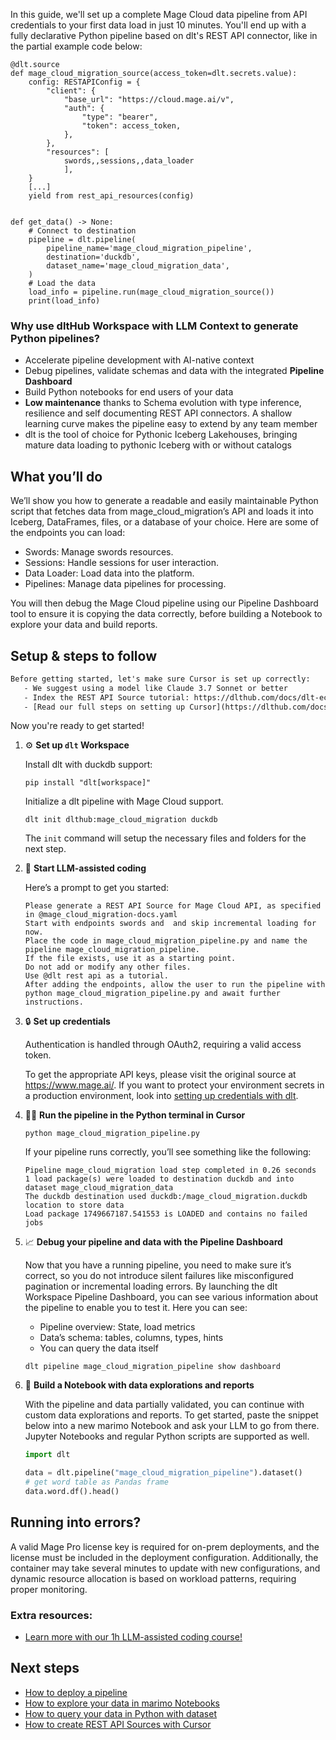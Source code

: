 In this guide, we'll set up a complete Mage Cloud data pipeline from API credentials to your first data load in just 10 minutes. You'll end up with a fully declarative Python pipeline based on dlt's REST API connector, like in the partial example code below:

```python-outcome
@dlt.source
def mage_cloud_migration_source(access_token=dlt.secrets.value):
    config: RESTAPIConfig = {
        "client": {
            "base_url": "https://cloud.mage.ai/v",
            "auth": {
                "type": "bearer",
                "token": access_token,
            },
        },
        "resources": [
            swords,,sessions,,data_loader
            ],
    }
    [...]
    yield from rest_api_resources(config)


def get_data() -> None:
    # Connect to destination
    pipeline = dlt.pipeline(
        pipeline_name='mage_cloud_migration_pipeline',
        destination='duckdb',
        dataset_name='mage_cloud_migration_data', 
    )
    # Load the data
    load_info = pipeline.run(mage_cloud_migration_source())
    print(load_info) 
```

### Why use dltHub Workspace with LLM Context to generate Python pipelines?

- Accelerate pipeline development with AI-native context
- Debug pipelines, validate schemas and data with the integrated **Pipeline Dashboard**
- Build Python notebooks for end users of your data
- **Low maintenance** thanks to Schema evolution with type inference, resilience and self documenting REST API connectors. A shallow learning curve makes the pipeline easy to extend by any team member
- dlt is the tool of choice for Pythonic Iceberg Lakehouses, bringing mature data loading to pythonic Iceberg with or without catalogs

## What you’ll do

We’ll show you how to generate a readable and easily maintainable Python script that fetches data from mage_cloud_migration’s API and loads it into Iceberg, DataFrames, files, or a database of your choice. Here are some of the endpoints you can load:

- Swords: Manage swords resources.
- Sessions: Handle sessions for user interaction.
- Data Loader: Load data into the platform.
- Pipelines: Manage data pipelines for processing.

You will then debug the Mage Cloud pipeline using our Pipeline Dashboard tool to ensure it is copying the data correctly, before building a Notebook to explore your data and build reports.

## Setup & steps to follow

```default
Before getting started, let's make sure Cursor is set up correctly:
   - We suggest using a model like Claude 3.7 Sonnet or better
   - Index the REST API Source tutorial: https://dlthub.com/docs/dlt-ecosystem/verified-sources/rest_api/ and add it to context as **@dlt rest api**
   - [Read our full steps on setting up Cursor](https://dlthub.com/docs/dlt-ecosystem/llm-tooling/cursor-restapi#23-configuring-cursor-with-documentation)
```

Now you're ready to get started!

1. ⚙️ **Set up `dlt` Workspace**
    
    Install dlt with duckdb support:
    ```shell
    pip install "dlt[workspace]"
    ```

    Initialize a dlt pipeline with Mage Cloud support.
    ```shell
    dlt init dlthub:mage_cloud_migration duckdb
    ```

    The `init` command will setup the necessary files and folders for the next step.
    
2. 🤠 **Start LLM-assisted coding**
    
    Here’s a prompt to get you started:
    
    ```prompt
    Please generate a REST API Source for Mage Cloud API, as specified in @mage_cloud_migration-docs.yaml 
    Start with endpoints swords and  and skip incremental loading for now. 
    Place the code in mage_cloud_migration_pipeline.py and name the pipeline mage_cloud_migration_pipeline. 
    If the file exists, use it as a starting point. 
    Do not add or modify any other files. 
    Use @dlt rest api as a tutorial. 
    After adding the endpoints, allow the user to run the pipeline with python mage_cloud_migration_pipeline.py and await further instructions.
    ```

    
3. 🔒 **Set up credentials** 
    
    Authentication is handled through OAuth2, requiring a valid access token.
    
    To get the appropriate API keys, please visit the original source at https://www.mage.ai/.
    If you want to protect your environment secrets in a production environment, look into [setting up credentials with dlt](https://dlthub.com/docs/walkthroughs/add_credentials).
    
4. 🏃‍♀️ **Run the pipeline in the Python terminal in Cursor**
    
    ```shell
    python mage_cloud_migration_pipeline.py
    ```
    
    If your pipeline runs correctly, you’ll see something like the following:
    
    ```shell
    Pipeline mage_cloud_migration load step completed in 0.26 seconds
    1 load package(s) were loaded to destination duckdb and into dataset mage_cloud_migration_data
    The duckdb destination used duckdb:/mage_cloud_migration.duckdb location to store data
    Load package 1749667187.541553 is LOADED and contains no failed jobs
    ```
    
5. 📈 **Debug your pipeline and data with the Pipeline Dashboard**

    Now that you have a running pipeline, you need to make sure it’s correct, so you do not introduce silent failures like misconfigured pagination or incremental loading errors. By launching the dlt Workspace Pipeline Dashboard, you can see various information about the pipeline to enable you to test it. Here you can see:
    - Pipeline overview: State, load metrics
    - Data’s schema: tables, columns, types, hints
    - You can query the data itself
    
    ```shell
    dlt pipeline mage_cloud_migration_pipeline show dashboard
    ```
    
6. 🐍 **Build a Notebook with data explorations and reports**

    With the pipeline and data partially validated, you can continue with custom data explorations and reports. To get started, paste the snippet below into a new marimo Notebook and ask your LLM to go from there. Jupyter Notebooks and regular Python scripts are supported as well.

    
    ```python
    import dlt

   data = dlt.pipeline("mage_cloud_migration_pipeline").dataset()
   # get word table as Pandas frame
   data.word.df().head()
    ```

## Running into errors?

A valid Mage Pro license key is required for on-prem deployments, and the license must be included in the deployment configuration. Additionally, the container may take several minutes to update with new configurations, and dynamic resource allocation is based on workload patterns, requiring proper monitoring.

### Extra resources:

- [Learn more with our 1h LLM-assisted coding course!](https://www.youtube.com/watch?v=GGid70rnJuM)

## Next steps

- [How to deploy a pipeline](https://dlthub.com/docs/walkthroughs/deploy-a-pipeline)
- [How to explore your data in marimo Notebooks](https://dlthub.com/docs/general-usage/dataset-access/marimo)
- [How to query your data in Python with dataset](https://dlthub.com/docs/general-usage/dataset-access/dataset)
- [How to create REST API Sources with Cursor](https://dlthub.com/docs/dlt-ecosystem/llm-tooling/cursor-restapi)
